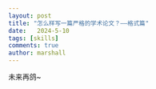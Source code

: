 ```yaml
---
layout: post
title: "怎么样写一篇严格的学术论文？——格式篇"
date:   2024-5-10
tags: [skills]
comments: true
author: marshall
---
```


未来再鸽~

